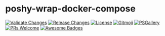 # poshy-wrap-docker-compose

[![Validate Changes](https://github.com/pwshrc/poshy-wrap-docker-compose/actions/workflows/validate.yml/badge.svg)](https://github.com/pwshrc/poshy-wrap-docker-compose/actions/workflows/validate.yml)
[![Release Changes](https://github.com/pwshrc/poshy-wrap-docker-compose/actions/workflows/release.yml/badge.svg)](https://github.com/pwshrc/poshy-wrap-docker-compose/actions/workflows/release.yml)
[![License](https://img.shields.io/github/license/pwshrc/poshy-wrap-docker-compose)](./LICENSE.txt)
[![Gitmoji](https://img.shields.io/badge/gitmoji-%20😜%20😍-FFDD67.svg?style=flat-square)](https://gitmoji.carloscuesta.me/)
[![PSGallery](https://img.shields.io/powershellgallery/dt/poshy-wrap-docker-compose.svg)](https://www.powershellgallery.com/packages/poshy-wrap-docker-compose)
[![PRs Welcome](https://img.shields.io/badge/PRs-welcome-brightgreen.svg?style=flat-square)](http://makeapullrequest.com)
[![Awesome Badges](https://img.shields.io/badge/badges-awesome-green.svg)](https://github.com/Naereen/badges)



